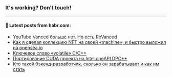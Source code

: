 ### It's working? Don't touch!

---
<!--
#### 🛠️ Technical stack:

![C++](https://img.shields.io/badge/C++-informational?logo=c%2B%2B&style=flat&logoColor=white&color=9C033A)
![Java](https://img.shields.io/badge/Java-informational?logo=java&style=flat&logoColor=white&color=007396)
![Kotlin](https://img.shields.io/badge/Kotlin-informational?logo=Kotlin&style=flat&logoColor=white&color=0095D5)
![JS](https://img.shields.io/badge/JS-informational?logo=javaScript&style=flat&logoColor=black&color=F7Df1E) <br>
![HTML5](https://img.shields.io/badge/HTML5-informational?logo=html5&style=flat&logoColor=white&color=E34F26)
![CSS3](https://img.shields.io/badge/CSS3-informational?logo=css3&style=flat&logoColor=white&color=157286)
![Sass](https://img.shields.io/badge/Saas-informational?logo=sass&style=flat&logoColor=white&color=hotpink)
![PHP](https://img.shields.io/badge/PHP-informational?logo=php&style=flat&logoColor=white&color=777BB4) <br>
![WebPAck](https://img.shields.io/badge/WebPack-informational?logo=webPack&style=flat&logoColor=white&color=FF6F00)
![Bootstrap](https://img.shields.io/badge/Bootstrap-informational?logo=Bootstrap&style=flat&logoColor=white&color=7952B3)
![MySQL](https://img.shields.io/badge/MySQL-informational?logo=MySQL&style=flat&logoColor=white&color=00f) <br>
![NodeJS](https://img.shields.io/badge/NodeJS-informational?logo=node.js&style=flat&logoColor=white&color=43853D)
![Spring](https://img.shields.io/badge/Spring-informational?logo=Spring&style=flat&logoColor=white&color=0A9EDC)
![Angular](https://img.shields.io/badge/Vue-informational?logo=vue.js&style=flat&logoColor=white&color=red)
![Git](https://img.shields.io/badge/Git-informational?logo=git&style=flat&logoColor=white&color=darkorange)

___
-->

#### 💬 Latest posts from habr.com:

<!-- BLOG-POST-LIST:START -->
- [YouTube Vanced больше нет. Но есть ReVanced](https://habr.com/ru/post/673460/?utm_source=habrahabr&utm_medium=rss&utm_campaign=673460)
- [Как я сделал коллекцию NFT на своей «machine», и быстро выложил на opensea.io](https://habr.com/ru/post/673452/?utm_source=habrahabr&utm_medium=rss&utm_campaign=673452)
- [Ключевое слово «volatile» C/C++](https://habr.com/ru/post/673428/?utm_source=habrahabr&utm_medium=rss&utm_campaign=673428)
- [Портирование CUDA проекта на Intel oneAPI DPC++](https://habr.com/ru/post/673416/?utm_source=habrahabr&utm_medium=rss&utm_campaign=673416)
- [Кто такой бэкенд-разработчик, сколько он зарабатывает и как им стать](https://habr.com/ru/post/673300/?utm_source=habrahabr&utm_medium=rss&utm_campaign=673300)
<!-- BLOG-POST-LIST:END -->

